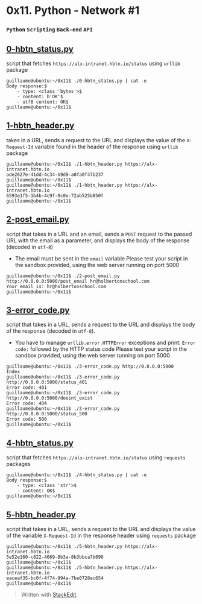 # 0x11. Python - Network #1
### `Python`  `Scripting`   `Back-end`  `API`

## [0-hbtn_status.py](0-hbtn_status.py)
script that fetches  `https://alx-intranet.hbtn.io/status`  using `urllib` package
```
guillaume@ubuntu:~/0x11$ ./0-hbtn_status.py | cat -e
Body response:$
    - type: <class 'bytes'>$
    - content: b'OK'$
    - utf8 content: OK$
guillaume@ubuntu:~/0x11$ 
```
## [1-hbtn_header.py](1-hbtn_header.py)
takes in a URL, sends a request to the URL and displays the value of the  `X-Request-Id`  variable found in the header of the response using `urllib` package
```
guillaume@ubuntu:~/0x11$ ./1-hbtn_header.py https://alx-intranet.hbtn.io
ade2627e-41dd-4c34-b9d9-a0fa0f47b237
guillaume@ubuntu:~/0x11$ 
guillaume@ubuntu:~/0x11$ ./1-hbtn_header.py https://alx-intranet.hbtn.io
6593e1f5-1b4b-4c9f-9c0e-72ab525b850f
guillaume@ubuntu:~/0x11$ 
```
## [2-post_email.py](2-post_email.py)
script that takes in a URL and an email, sends a  `POST`  request to the passed URL with the email as a parameter, and displays the body of the response (decoded in  `utf-8`)
-   The email must be sent in the  `email`  variable
Please test your script in the sandbox provided, using the web server running on port 5000
```
guillaume@ubuntu:~/0x11$ ./2-post_email.py http://0.0.0.0:5000/post_email hr@holbertonschool.com
Your email is: hr@holbertonschool.com
guillaume@ubuntu:~/0x11$ 
```
## [3-error_code.py](3-error_code.py)
script that takes in a URL, sends a request to the URL and displays the body of the response (decoded in  `utf-8`).
-   You have to manage  `urllib.error.HTTPError`  exceptions and print:  `Error code:`  followed by the HTTP status code
Please test your script in the sandbox provided, using the web server running on port 5000
```
guillaume@ubuntu:~/0x11$ ./3-error_code.py http://0.0.0.0:5000
Index
guillaume@ubuntu:~/0x11$ ./3-error_code.py http://0.0.0.0:5000/status_401
Error code: 401
guillaume@ubuntu:~/0x11$ ./3-error_code.py http://0.0.0.0:5000/doesnt_exist
Error code: 404
guillaume@ubuntu:~/0x11$ ./3-error_code.py http://0.0.0.0:5000/status_500
Error code: 500
guillaume@ubuntu:~/0x11$ 
```
## [4-hbtn_status.py](4-hbtn_status.py)
script that fetches  `https://alx-intranet.hbtn.io/status` using `requests` packages
```
guillaume@ubuntu:~/0x11$ ./4-hbtn_status.py | cat -e
Body response:$
    - type: <class 'str'>$
    - content: OK$
guillaume@ubuntu:~/0x11$ 
```
## [5-hbtn_header.py](5-hbtn_header.py)
script that takes in a URL, sends a request to the URL and displays the value of the variable  `X-Request-Id`  in the response header  using `requests` package
```
guillaume@ubuntu:~/0x11$ ./5-hbtn_header.py https://alx-intranet.hbtn.io
5e52e160-c822-4669-8b3a-8b3bbca7b090
guillaume@ubuntu:~/0x11$ 
guillaume@ubuntu:~/0x11$ ./5-hbtn_header.py https://alx-intranet.hbtn.io
eaceaf35-bc0f-4f74-994a-7be0728ec654
guillaume@ubuntu:~/0x11$ 
```



> Written with [StackEdit](https://stackedit.io/).
